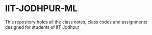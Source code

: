 # IIT-JODHPUR-ML
This repository holds all the class notes, class codes and assignments designed for students of IIT Jodhpur
